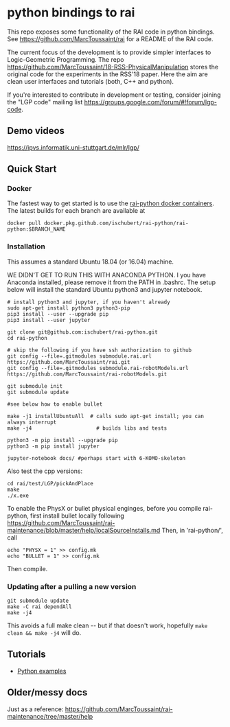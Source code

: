 # python bindings to rai

This repo exposes some functionality of the RAI code in python bindings. See https://github.com/MarcToussaint/rai for a README of the RAI code.

The current focus of the development is to provide simpler interfaces to Logic-Geometric Programming. The repo https://github.com/MarcToussaint/18-RSS-PhysicalManipulation stores the original code for the experiments in the RSS'18 paper. Here the aim are clean user interfaces and tutorials (both, C++ and python).

If you're interested to contribute in development or testing, consider joining the "LGP code" mailing list https://groups.google.com/forum/#!forum/lgp-code.

## Demo videos

https://ipvs.informatik.uni-stuttgart.de/mlr/lgp/

## Quick Start

### Docker
The fastest way to get started is to use the [rai-python docker containers](https://github.com/ischubert?tab=packages). The latest builds for each branch are available at
```
docker pull docker.pkg.github.com/ischubert/rai-python/rai-python:$BRANCH_NAME
```

### Installation
This assumes a standard Ubuntu 18.04 (or 16.04) machine.

WE DIDN'T GET TO RUN THIS WITH ANACONDA PYTHON. I you have Anaconda
installed, please remove it from the PATH in .bashrc. The setup below will
install the standard Ubuntu python3 and jupyter notebook.

```
# install python3 and jupyter, if you haven't already
sudo apt-get install python3 python3-pip
pip3 install --user --upgrade pip
pip3 install --user jupyter 
```


```
git clone git@github.com:ischubert/rai-python.git
cd rai-python

# skip the following if you have ssh authorization to github
git config --file=.gitmodules submodule.rai.url https://github.com/MarcToussaint/rai.git
git config --file=.gitmodules submodule.rai-robotModels.url https://github.com/MarcToussaint/rai-robotModels.git

git submodule init
git submodule update

#see below how to enable bullet

make -j1 installUbuntuAll  # calls sudo apt-get install; you can always interrupt
make -j4                     # builds libs and tests

python3 -m pip install --upgrade pip
python3 -m pip install jupyter

jupyter-notebook docs/ #perhaps start with 6-KOMO-skeleton
```

Also test the cpp versions:
```
cd rai/test/LGP/pickAndPlace
make
./x.exe
```

To enable the PhysX or bullet physical enginges, before you compile rai-python, first install bullet locally following
https://github.com/MarcToussaint/rai-maintenance/blob/master/help/localSourceInstalls.md
Then, in 'rai-python/', call
```
echo "PHYSX = 1" >> config.mk
echo "BULLET = 1" >> config.mk
```
Then compile.

### Updating after a pulling a new version

```
git submodule update
make -C rai dependAll
make -j4
```
This avoids a full make clean -- but if that doesn't work, hopefully `make clean && make -j4` will do.


## Tutorials

* [Python examples](docs/)

## Older/messy docs

Just as a reference: https://github.com/MarcToussaint/rai-maintenance/tree/master/help
